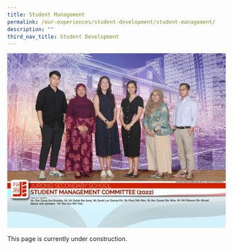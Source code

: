 ```yaml
---
title: Student Management
permalink: /our-experiences/student-development/student-management/
description: ""
third_nav_title: Student Development
---
```

![](/images/student%20management%20committee.jpg)

This page is currently under construction.

